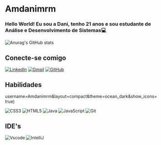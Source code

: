 

# Amdanimrm
### Hello World! Eu sou a Dani, tenho 21 anos e sou estudante de Análise e Desenvolvimento de Sistemas💻

![Anurag's GitHub stats](https://github-readme-stats.vercel.app/api?username=Amdanimrm&theme=ocean_dark&show_icons=true)

## Conecte-se comigo

[![LinkedIn](https://img.shields.io/badge/LinkedIn-0077B5?style=for-the-badge&logo=linkedin&logoColor=white)](https://www.linkedin.com/in/danielle-rodrigues-morais/)
[![Gmail](https://img.shields.io/badge/Gmail-333333?style=for-the-badge&logo=gmail&logoColor=red)](mailto:am.daniellerodrigues@gmail.com)
[![GitHub](https://img.shields.io/badge/GitHub-100000?style=for-the-badge&logo=github&logoColor=white)](https://github.com/Amdanimrm)

## Habilidades

username=Amdanimrm&layout=compact&theme=ocean_dark&show_icons=true)

![CSS3](https://img.shields.io/badge/CSS3-1572B6?style=for-the-badge&logo=css3&logoColor=white)
![HTML5](https://img.shields.io/badge/HTML5-E34F26?style=for-the-badge&logo=html5&logoColor=white)
![Java](https://img.shields.io/badge/java-%23ED8B00.svg?style=for-the-badge&logo=openjdk&logoColor=white)
![JavaScript](https://img.shields.io/badge/JavaScript-F7DF1E?style=for-the-badge&logo=javascript&logoColor=black)
![Git](https://img.shields.io/badge/GIT-E44C30?style=for-the-badge&logo=git&logoColor=white)


## IDE's

![Vscode](https://img.shields.io/badge/Vscode-007ACC?style=for-the-badge&logo=visual-studio-code&logoColor=white)
![IntelliJ](https://img.shields.io/badge/IntelliJ_IDEA-puple?style=for-the-badge&logo=intellijidea&color=%23000000)
